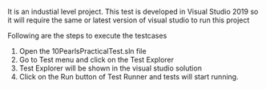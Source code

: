 It is an industial level project. This test is developed in Visual Studio 2019 so it will require the same or latest version of visual studio to run this project

Following are the steps to execute the testcases

1. Open the 10PearlsPracticalTest.sln file
2. Go to Test menu and click on the Test Explorer
3. Test Explorer will be shown in the visual studio solution
4. Click on the Run button of Test Runner and tests will start running.
